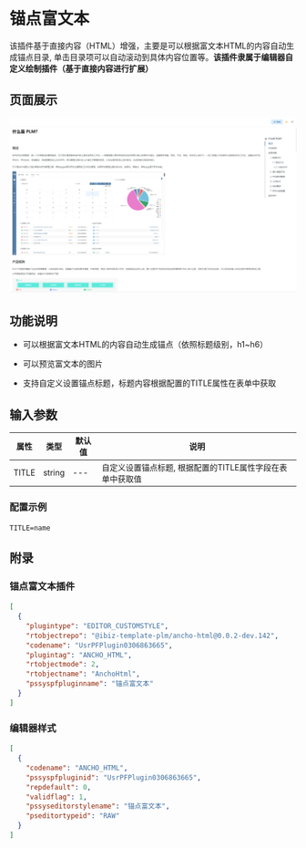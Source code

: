 # 锚点富文本

该插件基于直接内容（HTML）增强，主要是可以根据富文本HTML的内容自动生成锚点目录, 单击目录项可以自动滚动到具体内容位置等。**该插件隶属于编辑器自定义绘制插件（基于直接内容进行扩展）**


## 页面展示

![image](./public/assets/images/scene.png)


## 功能说明

- 可以根据富文本HTML的内容自动生成锚点（依照标题级别，h1~h6）

- 可以预览富文本的图片

- 支持自定义设置锚点标题，标题内容根据配置的TITLE属性在表单中获取


## 输入参数

| 属性      | 类型         | 默认值 | 说明                                                  |
| --------- | ----------- | ------ | ----------------------------------------------------- |
| TITLE     | string      | ---     | 自定义设置锚点标题, 根据配置的TITLE属性字段在表单中获取值 |

### 配置示例

```
TITLE=name
```

## 附录

### 锚点富文本插件

```json
[
  {
    "plugintype": "EDITOR_CUSTOMSTYLE",
    "rtobjectrepo": "@ibiz-template-plm/ancho-html@0.0.2-dev.142",
    "codename": "UsrPFPlugin0306863665",
    "plugintag": "ANCHO_HTML",
    "rtobjectmode": 2,
    "rtobjectname": "AnchoHtml",
    "pssyspfpluginname": "锚点富文本"
  }
]
```

### 编辑器样式

```json
[
  {
    "codename": "ANCHO_HTML",
    "pssyspfpluginid": "UsrPFPlugin0306863665",
    "repdefault": 0,
    "validflag": 1,
    "pssyseditorstylename": "锚点富文本",
    "pseditortypeid": "RAW"
  }
]
```
